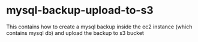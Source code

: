# mysql-backup-upload-to-s3
This contains how to create a mysql backup inside the ec2 instance (which contains mysql db) and upload the backup to s3 bucket
